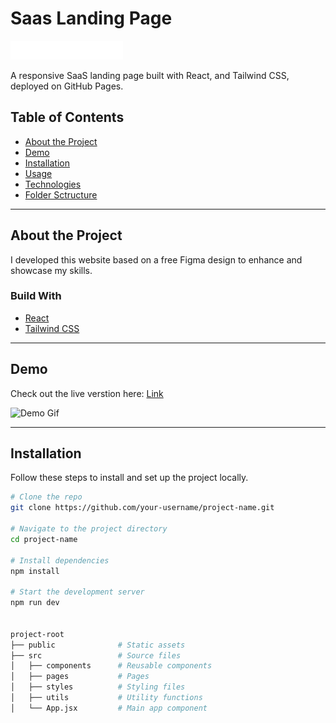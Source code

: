 # Saas Landing Page

![Project Logo](./public/assets/header/WhiteLogo.png)

A responsive SaaS landing page built with React, and Tailwind CSS, deployed on GitHub Pages.

## Table of Contents

- [About the Project](#about-the-project)
- [Demo](#demo)
- [Installation](#installation)
- [Usage](#usage)
- [Technologies](#technologies)
- [Folder Sctructure](#folder-sctructure)

---

## About the Project
I developed this website based on a free Figma design to enhance and showcase my skills.

### Build With
- [React](https://reactjs.org/)
- [Tailwind CSS](https://tailwindcss.com/)

---

## Demo

Check out the live verstion here: [Link](https://volosevych.github.io/positivus/)

![Demo Gif](./public/assets/gif/Animation.gif)

---

## Installation
Follow these steps to install and set up the project locally.

```bash
# Clone the repo
git clone https://github.com/your-username/project-name.git

# Navigate to the project directory
cd project-name

# Install dependencies
npm install

# Start the development server
npm run dev


project-root
├── public              # Static assets
├── src                 # Source files
│   ├── components      # Reusable components
│   ├── pages           # Pages
│   ├── styles          # Styling files
│   ├── utils           # Utility functions
│   └── App.jsx         # Main app component
